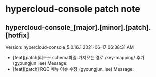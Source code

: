 # hypercloud-console patch note
## hypercloud-console_[major].[minor].[patch].[hotfix]
Version: hypercloud-console_5.0.16.1
2021-06-17  06:38:31 AM
- [feat][patch]리소스 schema파일 가져오는 경로 /key-mapping/ 추가 (gyoungjun_lee) 
    Message: 
- [feat][patch] RQC 메뉴 이슈 수정 (gyoungjun_lee) 
    Message: 